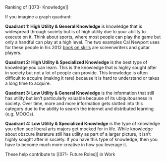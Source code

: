 Ranking of [[073- Knowledge]]

If you imagine a graph quadrant:

**Quadrant 1: High Utility & General Knowledge** is knowledge that is widespread through society but is of high utility due to your ability to execute on it. Think about sports, where most people can play the game but only a handful can play at a high level. The two examples Cal Newport uses for these people in his 2012 [book on skills](https://forum.obsidian.md/t/obsidian-zettelkasten/1999/10) are screenwriters and guitar players.

**Quadrant 2: High Utility & Specialized Knowledge** is the best type of knowledge you can learn. This is the knowledge that is highly sought after in society but not a lot of people can provide. This knowledge is often difficult to acquire (making it rare) because it is hard to understand or takes a long time to acquire.

**Quadrant 3: Low Utility & General Knowledge** is the information that still has utility but isn’t particularly valuable because of its ubiquitousness in society. Over time, more and more information gets slotted into this category due to the ability to search the internet and distributed learning (e.g. MOOCs).

**Quadrant 4: Low Utility & Specialized Knowledge** is the type of knowledge you often see liberal arts majors get mocked for in life. While knowledge about obscure literature still has utility as part of a larger picture, it isn’t highly sought after in society. If you have this type of knowledge, then you have to become much more creative in how you leverage it.

These help contribute to [[071- Future Roles]] in Work